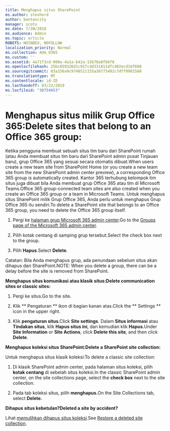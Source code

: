 ```yaml
---
title: Menghapus situs SharePoint
ms.author: stevhord
author: bentoncity
manager: scotv
ms.date: 7/30/2018
ms.audience: Admin
ms.topic: article
ROBOTS: NOINDEX, NOFOLLOW
localization_priority: Normal
ms.collection: Adm_O365
ms.custom: ''
ms.assetid: 4a71f3cd-000a-4a1a-b42a-15b70a8fb6f8
ms.openlocfilehash: 25bc059326d1c91fcdd331811dfc402ecd16f688
ms.sourcegitcommit: 03a156a9c9740521155a30775492c7dff0982588
ms.translationtype: MT
ms.contentlocale: id-ID
ms.lasthandoff: 03/22/2019
ms.locfileid: "30754653"
---
```

# <a name="delete-sites-that-belong-to-an-office-365-group"></a><span data-ttu-id="705c8-102">Menghapus situs milik Grup Office 365:</span><span class="sxs-lookup"><span data-stu-id="705c8-102">Delete sites that belong to an Office 365 group:</span></span>

<span data-ttu-id="705c8-103">Ketika pengguna membuat sebuah situs tim baru dari SharePoint rumah (atau Anda membuat situs tim baru dari SharePoint admin pusat Tinjauan baru), grup Office 365 yang sesuai secara otomatis dibuat.</span><span class="sxs-lookup"><span data-stu-id="705c8-103">When users create a new team site from SharePoint Home (or you create a new team site from the new SharePoint admin center preview), a corresponding Office 365 group is automatically created.</span></span> <span data-ttu-id="705c8-104">Kantor 365 terhubung kelompok tim situs juga dibuat bila Anda membuat grup Office 365 atau tim di Microsoft Teams.</span><span class="sxs-lookup"><span data-stu-id="705c8-104">Office 365 group-connected team sites are also created when you create an Office 365 group or a team in Microsoft Teams.</span></span> <span data-ttu-id="705c8-105">Untuk menghapus situs SharePoint milik Grup Office 365, Anda perlu untuk menghapus Grup Office 365 itu sendiri.</span><span class="sxs-lookup"><span data-stu-id="705c8-105">To delete a SharePoint site that belongs to an Office 365 group, you need to delete the Office 365 group itself.</span></span> 
  
1. <span data-ttu-id="705c8-106">Pergi ke [halaman grup Microsoft 365 admin center](https://portal.office.com/adminportal/home#/groups).</span><span class="sxs-lookup"><span data-stu-id="705c8-106">Go to the [Groups page of the Microsoft 365 admin center](https://portal.office.com/adminportal/home#/groups).</span></span>
    
2. <span data-ttu-id="705c8-107">Pilih kotak centang di samping grup tersebut.</span><span class="sxs-lookup"><span data-stu-id="705c8-107">Select the check box next to the group.</span></span>
    
3. <span data-ttu-id="705c8-108">Pilih **Hapus**.</span><span class="sxs-lookup"><span data-stu-id="705c8-108">Select **Delete**.</span></span>
    
<span data-ttu-id="705c8-109">Catatan: Bila Anda menghapus grup, ada penundaan sebelum situs akan dihapus dari SharePoint.</span><span class="sxs-lookup"><span data-stu-id="705c8-109">NOTE: When you delete a group, there can be a delay before the site is removed from SharePoint.</span></span>
  
<span data-ttu-id="705c8-110">**Menghapus situs komunikasi atau klasik situs:**</span><span class="sxs-lookup"><span data-stu-id="705c8-110">**Delete communication sites or classic sites:**</span></span>

1. <span data-ttu-id="705c8-111">Pergi ke situs.</span><span class="sxs-lookup"><span data-stu-id="705c8-111">Go to the site.</span></span>
  
2. <span data-ttu-id="705c8-112">Klik \*\* Pengaturan \*\* ikon di bagian kanan atas.</span><span class="sxs-lookup"><span data-stu-id="705c8-112">Click the \*\* Settings \*\* icon in the upper right.</span></span> 
  
3. <span data-ttu-id="705c8-113">Klik **pengaturan situs**.</span><span class="sxs-lookup"><span data-stu-id="705c8-113">Click **Site settings**.</span></span> <span data-ttu-id="705c8-114">Dalam **Situs informasi** atau **Tindakan situs**, klik **Hapus situs ini**, dan kemudian klik **Hapus**.</span><span class="sxs-lookup"><span data-stu-id="705c8-114">Under **Site Information** or **Site Actions**, click **Delete this site**, and then click **Delete**.</span></span>
  
<span data-ttu-id="705c8-115">**Menghapus koleksi situs SharePoint:**</span><span class="sxs-lookup"><span data-stu-id="705c8-115">**Delete a SharePoint site collection:**</span></span>

<span data-ttu-id="705c8-116">Untuk menghapus situs klasik koleksi:</span><span class="sxs-lookup"><span data-stu-id="705c8-116">To delete a classic site collection:</span></span>
  
1. <span data-ttu-id="705c8-117">Di klasik SharePoint admin center, pada halaman situs koleksi, pilih **kotak centang** di sebelah situs koleksi.</span><span class="sxs-lookup"><span data-stu-id="705c8-117">In the classic SharePoint admin center, on the site collections page, select the **check box** next to the site collection.</span></span> 
    
2. <span data-ttu-id="705c8-118">Pada tab koleksi situs, pilih **menghapus.**</span><span class="sxs-lookup"><span data-stu-id="705c8-118">On the Site Collections tab, select **Delete.**</span></span>
    
<span data-ttu-id="705c8-119">**Dihapus situs kebetulan?**</span><span class="sxs-lookup"><span data-stu-id="705c8-119">**Deleted a site by accident?**</span></span>

<span data-ttu-id="705c8-120">Lihat [memulihkan dihapus situs koleksi](https://go.microsoft.com/fwlink/?linkid=867660).</span><span class="sxs-lookup"><span data-stu-id="705c8-120">See [Restore a deleted site collection](https://go.microsoft.com/fwlink/?linkid=867660).</span></span>
  

